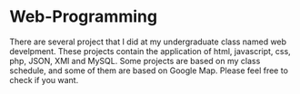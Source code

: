 # Web-Programming

There are several project that I did at my undergraduate class named web develpment. These projects contain the application of html, javascript, css, php, JSON, XMl and MySQL. Some projects are based on my class schedule, and some of them are based on Google Map. Please feel free to check if you want.
